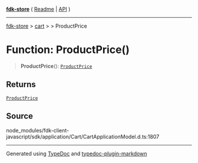 [**fdk-store**](../../../README.md) ( [Readme](../../../README.md) \| [API](../../../API.md) )

---

[fdk-store](../../../API.md) > [cart](../../README.md) > [<internal>](../README.md) > ProductPrice

# Function: ProductPrice()

> **ProductPrice**(): [`ProductPrice`](../type-aliases/type-alias.ProductPrice.md)

## Returns

[`ProductPrice`](../type-aliases/type-alias.ProductPrice.md)

## Source

node_modules/fdk-client-javascript/sdk/application/Cart/CartApplicationModel.d.ts:1807

---

Generated using [TypeDoc](https://typedoc.org/) and [typedoc-plugin-markdown](https://www.npmjs.com/package/typedoc-plugin-markdown)
